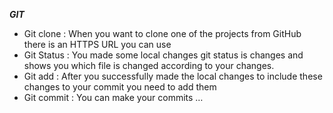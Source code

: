 

***GIT***
- Git clone : When you want to clone one of the projects from GitHub there is an HTTPS URL you can use
- Git Status : You made some local changes git status is changes and shows you which file is changed according to your changes.
- Git add : After you successfully made the local changes to include these changes to your commit you need to add them
- Git commit : You can make your commits …